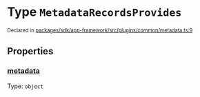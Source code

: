# Type `MetadataRecordsProvides`
<sub>Declared in [packages/sdk/app-framework/src/plugins/common/metadata.ts:9](https://github.com/dxos/dxos/blob/4d6eae504/packages/sdk/app-framework/src/plugins/common/metadata.ts#L9)</sub>




## Properties
### [metadata](https://github.com/dxos/dxos/blob/4d6eae504/packages/sdk/app-framework/src/plugins/common/metadata.ts#L10)
Type: <code>object</code>





